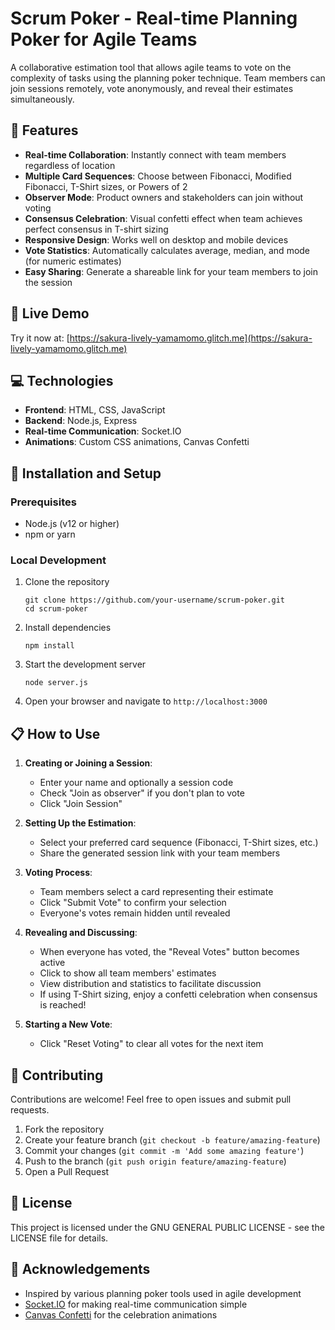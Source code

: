 # Scrum Poker - Real-time Planning Poker for Agile Teams

A collaborative estimation tool that allows agile teams to vote on the complexity of tasks using the planning poker technique. Team members can join sessions remotely, vote anonymously, and reveal their estimates simultaneously.

## 🌟 Features

- **Real-time Collaboration**: Instantly connect with team members regardless of location
- **Multiple Card Sequences**: Choose between Fibonacci, Modified Fibonacci, T-Shirt sizes, or Powers of 2
- **Observer Mode**: Product owners and stakeholders can join without voting
- **Consensus Celebration**: Visual confetti effect when team achieves perfect consensus in T-shirt sizing
- **Responsive Design**: Works well on desktop and mobile devices
- **Vote Statistics**: Automatically calculates average, median, and mode (for numeric estimates)
- **Easy Sharing**: Generate a shareable link for your team members to join the session

## 🚀 Live Demo

Try it now at: [https://sakura-lively-yamamomo.glitch.me](https://sakura-lively-yamamomo.glitch.me)

## 💻 Technologies

- **Frontend**: HTML, CSS, JavaScript
- **Backend**: Node.js, Express
- **Real-time Communication**: Socket.IO
- **Animations**: Custom CSS animations, Canvas Confetti

## 🔧 Installation and Setup

### Prerequisites
- Node.js (v12 or higher)
- npm or yarn

### Local Development
1. Clone the repository
   ```
   git clone https://github.com/your-username/scrum-poker.git
   cd scrum-poker
   ```

2. Install dependencies
   ```
   npm install
   ```

3. Start the development server
   ```
   node server.js
   ```

4. Open your browser and navigate to `http://localhost:3000`

## 📋 How to Use

1. **Creating or Joining a Session**:
   - Enter your name and optionally a session code
   - Check "Join as observer" if you don't plan to vote
   - Click "Join Session"

2. **Setting Up the Estimation**:
   - Select your preferred card sequence (Fibonacci, T-Shirt sizes, etc.)
   - Share the generated session link with your team members

3. **Voting Process**:
   - Team members select a card representing their estimate
   - Click "Submit Vote" to confirm your selection
   - Everyone's votes remain hidden until revealed

4. **Revealing and Discussing**:
   - When everyone has voted, the "Reveal Votes" button becomes active
   - Click to show all team members' estimates
   - View distribution and statistics to facilitate discussion
   - If using T-Shirt sizing, enjoy a confetti celebration when consensus is reached!

5. **Starting a New Vote**:
   - Click "Reset Voting" to clear all votes for the next item

## 🤝 Contributing

Contributions are welcome! Feel free to open issues and submit pull requests.

1. Fork the repository
2. Create your feature branch (`git checkout -b feature/amazing-feature`)
3. Commit your changes (`git commit -m 'Add some amazing feature'`)
4. Push to the branch (`git push origin feature/amazing-feature`)
5. Open a Pull Request

## 📝 License

This project is licensed under the GNU GENERAL PUBLIC LICENSE - see the LICENSE file for details.

## 🙏 Acknowledgements

- Inspired by various planning poker tools used in agile development
- [Socket.IO](https://socket.io/) for making real-time communication simple
- [Canvas Confetti](https://github.com/catdad/canvas-confetti) for the celebration animations
